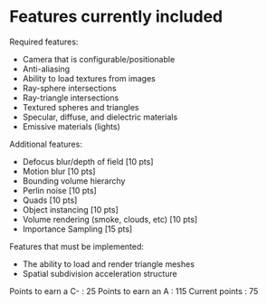 # Features currently included

Required features:
- Camera that is configurable/positionable
- Anti-aliasing
- Ability to load textures from images
- Ray-sphere intersections
- Ray-triangle intersections
- Textured spheres and triangles
- Specular, diffuse, and dielectric materials
- Emissive materials (lights)

Additional features:
- Defocus blur/depth of field [10 pts]
- Motion blur [10 pts]
- Bounding volume hierarchy
- Perlin noise [10 pts]
- Quads [10 pts]
- Object instancing [10 pts]
- Volume rendering (smoke, clouds, etc) [10 pts]
- Importance Sampling [15 pts]

Features that must be implemented:
- The ability to load and render triangle meshes
- Spatial subdivision acceleration structure

Points to earn a C- : 25
Points to earn an A : 115
Current points : 75